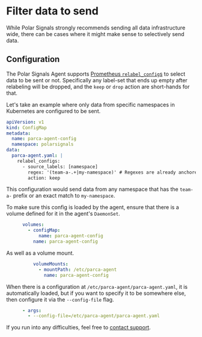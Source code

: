 # Filter data to send

While Polar Signals strongly recommends sending all data infrastructure wide, there can be cases where it might make sense to selectively send data.

## Configuration

The Polar Signals Agent supports [Prometheus `relabel_config`s](https://prometheus.io/docs/prometheus/latest/configuration/configuration/#relabel_config) to select data to be sent or not. Specifically any label-set that ends up empty after relabeling will be dropped, and the `keep` or `drop` action are short-hands for that.

Let's take an example where only data from specific namespaces in Kubernetes are configured to be sent.

```yaml
apiVersion: v1
kind: ConfigMap
metadata:
  name: parca-agent-config
  namespace: polarsignals
data:
  parca-agent.yaml: |
    relabel_configs:
      - source_labels: [namespace]
        regex: '(team-a-.+|my-namespace)' # Regexes are already anchored, so they are automatically wrapped in `^regex$`.
        action: keep
```

This configuration would send data from any namespace that has the `team-a-` prefix or an exact match to `my-namespace`.

To make sure this config is loaded by the agent, ensure that there is a volume defined for it in the agent's `DaemonSet`.

```yaml
      volumes:
        - configMap:
            name: parca-agent-config
          name: parca-agent-config
```

As well as a volume mount.

```yaml
          volumeMounts:
            - mountPath: /etc/parca-agent
              name: parca-agent-config
```

When there is a configuration at `/etc/parca-agent/parca-agent.yaml`, it is automatically loaded, but if you want to specify it to be somewhere else, then configure it via the `--config-file` flag.

```yaml
      - args:
        - --config-file=/etc/parca-agent/parca-agent.yaml
```

If you run into any difficulties, feel free to [contact support](/docs/contact-support).
